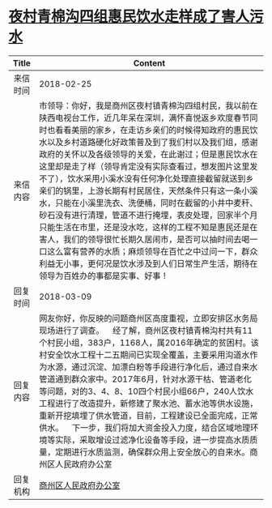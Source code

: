 # <a href="http://www.shangluo.gov.cn/zmhd/ldxxxx.jsp?urltype=leadermail.LeaderMailContentUrl&wbtreeid=1112&leadermailid=4560">夜村青棉沟四组惠民饮水走样成了害人污水</a>
|Title|Content|
|:---:|---|
|来信时间|2018-02-25|
|来信内容|市领导：你好，我是商州区夜村镇青棉沟四组村民，我以前在陕西电视台工作，近几年呆在深圳，满怀喜悦返乡欢度春节同时也看看美丽的家乡，在走访乡亲们的时候得知政府的惠民饮水以及乡村道路硬化好政策普及到了我们村以及我们组，感谢政府的关怀以及各级领导的关爱，在此谢过；但是惠民饮水在这里却是走了样（领导肯定没有实际查看过，想发图片这里发不了），饮水采用小溪水没有任何净化处理直接截留就送到乡亲们的锅里，上游长期有村民居住，天然条件只有这一条小溪水，只能在小溪里洗衣、洗便桶，同时在截留的小井中麦秆、砂石没有进行清理，管道不进行掩埋，表皮处理，回家半个月只能生活在市里，还是没水吃，这样的工程不知是惠民还是在害人，我们的领导很忙长期久居闹市，是否可以抽时间去喝一口这么富有营养的水质；麻烦领导在百忙之中过问一下，群众利益无小事，更何况是饮水涉及到人们日常生产生活，期待在领导为百姓办的事都是实事、好事！|
|回复时间|2018-03-09|
|回复内容|网友你好，你反映的问题商州区高度重视，立即安排区水务局现场进行了调查。    经了解，商州区夜村镇青棉沟村共有11个村民小组，383户，1168人，属2016年确定的贫困村。该村安全饮水工程十二五期间已实现全覆盖，主要采用沟道水作为水源，通过沉淀、加漂白粉等手段进行净化后，通过自来水管道通到群众家中。2017年6月，针对水源干枯、管道老化等问题，对的3、4、8、10四个村民小组66户，240人饮水工程进行了改造提升，新修建了聚水池、蓄水池等供水设施，重新开挖填埋了供水管道，目前，工程建设已全面完成，正常供水。    下一步，我们将加大资金投入力度，结合区域地理环境等实际，采取增设过滤净化设备等手段，进一步提高水质质量，定期进行水质监测，确保群众用上安全放心的自来水。商州区人民政府办公室|
|回复机构|<a href="../../categories/agencies/商州区人民政府办公室.md">商州区人民政府办公室</a>|

